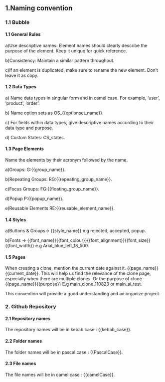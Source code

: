 ## 1.Naming convention 
### 1.1 Bubble
#### 1.1 General Rules
a)Use descriptive names: Element names should clearly describe the purpose of the element. Keep it unique for quick reference.

b)Consistency: Maintain a similar pattern throughout.

c)If an element is duplicated, make sure to rename the new element. Don’t leave it as copy.



#### 1.2 Data Types

a) Name data types in singular form and in camel 
case. For example, ‘user’, ‘product’, ‘order’.

b) Name option sets as OS_{{optionset_name}}.

c) For fields within data types, give descriptive names according to their data type and purpose.

d) Custom States: CS_states.

#### 1.3 Page Elements

Name the elements by their acronym followed by the name.

a)Groups: G:{{group_name}}.

b)Repeating Groups: RG:{{repeating_group_name}}.

c)Focus Groups: FG:{{floating_group_name}}.

d)Popup P:{{popup_name}}.

e)Reusable Elements RE:{{reusable_element_name}}.

#### 1.4 Styles

a)Buttons & Groups-> {{style_name}} e.g rejected, accepted, popup.

b)Fonts → {{font_name}}{{font_colour}}{{font_alignment}}{{font_size}}{{font_width}} e.g Arial_blue_left_18_500.

#### 1.5 Pages

When creating a clone, mention the current date against it. {{page_name}}{{current_date}}. This will help us find the relevance of the clone page, especially when there are multiple clones. Or the purpose of clone {{page_name}}{{purpose}} E.g main_clone_110823 or main_ai_test.

This convention will provide a good understanding and an organize project.

### 2. Github Repository

#### 2.1 Repository names
The repository names will be in kebab case : {{kebab_case}}.

#### 2.2 Folder names
The folder names will be in pascal case : {{PascalCase}}.

#### 2.3 File names
The file names will be in camel case : {{camelCase}}.